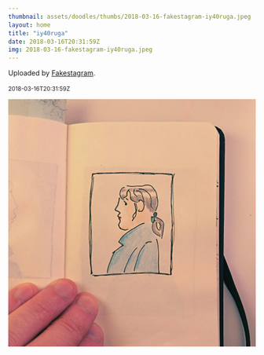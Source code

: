 ```yaml
---
thumbnail: assets/doodles/thumbs/2018-03-16-fakestagram-iy40ruga.jpeg
layout: home
title: "iy40ruga"
date: 2018-03-16T20:31:59Z
img: 2018-03-16-fakestagram-iy40ruga.jpeg
---
```


Uploaded by [Fakestagram](https://github.com/opyate/fakestagram).

<small>2018-03-16T20:31:59Z</small>

![Uploaded by Fakestagram](assets/doodles/original/2018-03-16-fakestagram-iy40ruga.jpeg)
